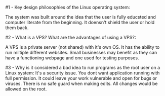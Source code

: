 #1 - Key design philosophies of the Linux operating system:

  The system was built around the idea that the user is fully educsted and computer literate from the beginning. It doensn't shield the user or hold them back. 

#2 - What is a VPS? What are the advantages of using a VPS?:

  A VPS is a private server (not shared) with it's own OS. It has the ability to run miltiple different websites. Small businesses may benefit as they can have a functioning webpage and one used for testing purposes. 

#3 - Why is it considered a bad idea to run programs as the root user on a Linux system:
  It's a security issue. You dont want application running with full permission. It could leave your work vulnerable and open for bugs or viruses. There is no safe guard when making edits. All changes would be allowed on the root. 